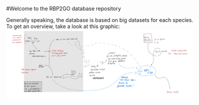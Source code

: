 #Welcome to the RBP2GO database repository

Generally speaking, the database is based on big datasets for each species. To get an overview, take a look at this graphic: 
![alt text](https://github.com/ennoschaefer/RBP2GO/blob/main/IMG_1231.jpg?raw=true)
